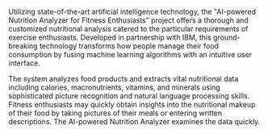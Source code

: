 Utilizing state-of-the-art artificial intelligence technology, the "AI-powered Nutrition Analyzer for Fitness Enthusiasts" project offers a thorough and customized nutritional analysis catered to the particular requirements of exercise enthusiasts. Developed in partnership with IBM, this ground-breaking technology transforms how people manage their food consumption by fusing machine learning algorithms with an intuitive user interface.

The system analyzes food products and extracts vital nutritional data including calories, macronutrients, vitamins, and minerals using sophisticated picture recognition and natural language processing skills. Fitness enthusiasts may quickly obtain insights into the nutritional makeup of their food by taking pictures of their meals or entering written descriptions. The AI-powered Nutrition Analyzer examines the data quickly.


